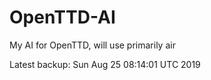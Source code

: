 # OpenTTD-AI
My AI for OpenTTD, will use primarily air

Latest backup: Sun Aug 25 08:14:01 UTC 2019
